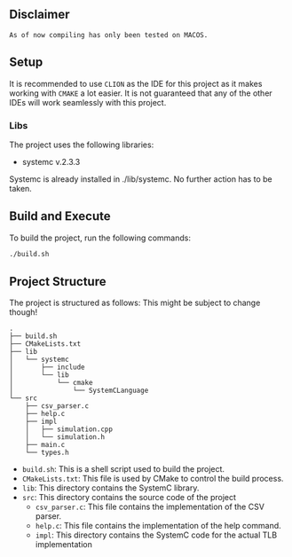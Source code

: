 ## Disclaimer

```
As of now compiling has only been tested on MACOS. 
```

## Setup

It is recommended to use `CLION` as the IDE for this project as it makes working with `CMAKE` a lot easier.
It is not guaranteed that any of the other IDEs will work seamlessly with this project.

### Libs

The project uses the following libraries:

- systemc v.2.3.3

Systemc is already installed in ./lib/systemc. No further action has to be taken.

## Build and Execute

To build the project, run the following commands:

```bash
./build.sh
```

## Project Structure

The project is structured as follows:
This might be subject to change though!

```
.
├── build.sh
├── CMakeLists.txt
├── lib
│   └── systemc
│       ├── include
│       └── lib
│           └── cmake
│               └── SystemCLanguage
└── src
    ├── csv_parser.c
    ├── help.c
    ├── impl
    │   ├── simulation.cpp
    │   └── simulation.h
    ├── main.c
    └── types.h
```

- `build.sh`: This is a shell script used to build the project.
- `CMakeLists.txt`: This file is used by CMake to control the build process.
- `lib`: This directory contains the SystemC library.
- `src`: This directory contains the source code of the project
    - `csv_parser.c`: This file contains the implementation of the CSV parser.
    - `help.c`: This file contains the implementation of the help command.
    - `impl`: This directory contains the SystemC code for the actual TLB implementation